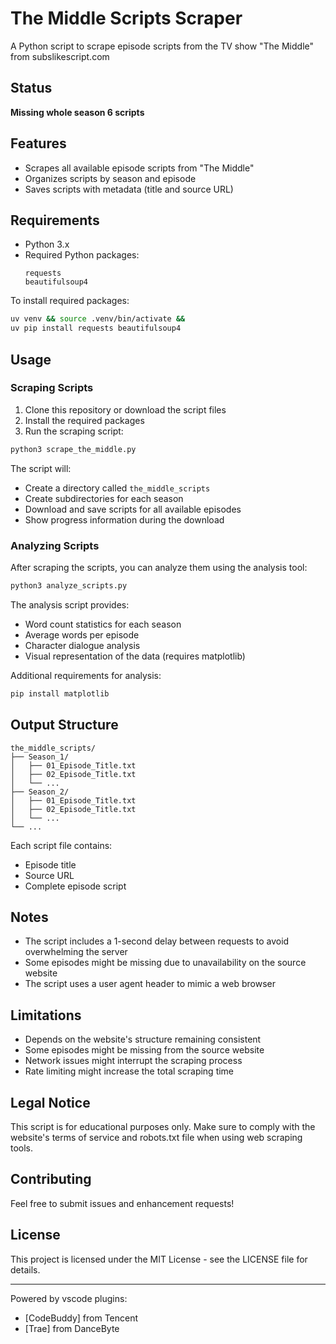 # The Middle Scripts Scraper

A Python script to scrape episode scripts from the TV show "The Middle" from subslikescript.com 

## Status

**Missing whole season 6 scripts**

## Features

- Scrapes all available episode scripts from "The Middle"
- Organizes scripts by season and episode
- Saves scripts with metadata (title and source URL)

## Requirements

- Python 3.x
- Required Python packages:
  ```
  requests
  beautifulsoup4
  ```

To install required packages:
```bash
uv venv && source .venv/bin/activate &&
uv pip install requests beautifulsoup4
```

## Usage

### Scraping Scripts

1. Clone this repository or download the script files
2. Install the required packages
3. Run the scraping script:
```bash
python3 scrape_the_middle.py
```

The script will:
- Create a directory called `the_middle_scripts`
- Create subdirectories for each season
- Download and save scripts for all available episodes
- Show progress information during the download

### Analyzing Scripts

After scraping the scripts, you can analyze them using the analysis tool:
```bash
python3 analyze_scripts.py
```

The analysis script provides:
- Word count statistics for each season
- Average words per episode
- Character dialogue analysis
- Visual representation of the data (requires matplotlib)

Additional requirements for analysis:
```bash
pip install matplotlib
```

## Output Structure

```
the_middle_scripts/
├── Season_1/
│   ├── 01_Episode_Title.txt
│   ├── 02_Episode_Title.txt
│   └── ...
├── Season_2/
│   ├── 01_Episode_Title.txt
│   ├── 02_Episode_Title.txt
│   └── ...
└── ...
```

Each script file contains:
- Episode title
- Source URL
- Complete episode script

## Notes

- The script includes a 1-second delay between requests to avoid overwhelming the server
- Some episodes might be missing due to unavailability on the source website
- The script uses a user agent header to mimic a web browser

## Limitations

- Depends on the website's structure remaining consistent
- Some episodes might be missing from the source website
- Network issues might interrupt the scraping process
- Rate limiting might increase the total scraping time

## Legal Notice

This script is for educational purposes only. Make sure to comply with the website's terms of service and robots.txt file when using web scraping tools.

## Contributing

Feel free to submit issues and enhancement requests!

## License

This project is licensed under the MIT License - see the LICENSE file for details.


---
Powered by vscode plugins:
- [CodeBuddy] from Tencent
- [Trae] from DanceByte